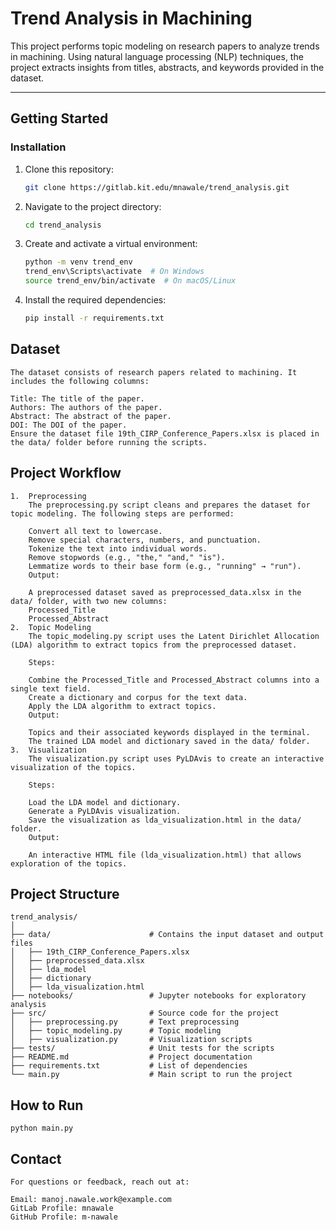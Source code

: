 # Trend Analysis in Machining

This project performs topic modeling on research papers to analyze trends in machining. Using natural language processing (NLP) techniques, the project extracts insights from titles, abstracts, and keywords provided in the dataset.

---

## Getting Started

### Installation

1. Clone this repository:
   ```bash
   git clone https://gitlab.kit.edu/mnawale/trend_analysis.git
2. Navigate to the project directory:
    ```bash
    cd trend_analysis
3. Create and activate a virtual environment:
    ```bash
    python -m venv trend_env
    trend_env\Scripts\activate  # On Windows
    source trend_env/bin/activate  # On macOS/Linux
4. Install the required dependencies:
    ```bash
    pip install -r requirements.txt

## Dataset
    The dataset consists of research papers related to machining. It includes the following columns:

    Title: The title of the paper.
    Authors: The authors of the paper.
    Abstract: The abstract of the paper.
    DOI: The DOI of the paper.
    Ensure the dataset file 19th_CIRP_Conference_Papers.xlsx is placed in the data/ folder before running the scripts.

## Project Workflow
    1.  Preprocessing
        The preprocessing.py script cleans and prepares the dataset for topic modeling. The following steps are performed:

        Convert all text to lowercase.
        Remove special characters, numbers, and punctuation.
        Tokenize the text into individual words.
        Remove stopwords (e.g., "the," "and," "is").
        Lemmatize words to their base form (e.g., "running" → "run").
        Output:

        A preprocessed dataset saved as preprocessed_data.xlsx in the data/ folder, with two new columns:
        Processed_Title
        Processed_Abstract
    2.  Topic Modeling
        The topic_modeling.py script uses the Latent Dirichlet Allocation (LDA) algorithm to extract topics from the preprocessed dataset.

        Steps:

        Combine the Processed_Title and Processed_Abstract columns into a single text field.
        Create a dictionary and corpus for the text data.
        Apply the LDA algorithm to extract topics.
        Output:

        Topics and their associated keywords displayed in the terminal.
        The trained LDA model and dictionary saved in the data/ folder.
    3.  Visualization
        The visualization.py script uses PyLDAvis to create an interactive visualization of the topics.

        Steps:

        Load the LDA model and dictionary.
        Generate a PyLDAvis visualization.
        Save the visualization as lda_visualization.html in the data/ folder.
        Output:

        An interactive HTML file (lda_visualization.html) that allows exploration of the topics.

## Project Structure
    trend_analysis/
    │
    ├── data/                      # Contains the input dataset and output files
    │   ├── 19th_CIRP_Conference_Papers.xlsx
    │   ├── preprocessed_data.xlsx
    │   ├── lda_model
    │   ├── dictionary
    │   ├── lda_visualization.html
    ├── notebooks/                 # Jupyter notebooks for exploratory analysis
    ├── src/                       # Source code for the project
    │   ├── preprocessing.py       # Text preprocessing
    │   ├── topic_modeling.py      # Topic modeling
    │   ├── visualization.py       # Visualization scripts
    ├── tests/                     # Unit tests for the scripts
    ├── README.md                  # Project documentation
    ├── requirements.txt           # List of dependencies
    └── main.py                    # Main script to run the project

## How to Run
    python main.py

## Contact
    For questions or feedback, reach out at:

    Email: manoj.nawale.work@example.com
    GitLab Profile: mnawale
    GitHub Profile: m-nawale